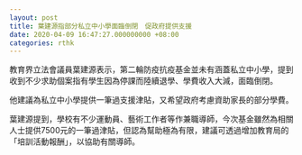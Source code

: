 ```yaml
---
layout: post
title: 葉建源指部分私立中小學面臨倒閉　促政府提供支援
date: 2020-04-09 16:47:27.000000000 +08:00
categories: rthk
---
```


教育界立法會議員葉建源表示，第二輪防疫抗疫基金並未有涵蓋私立中小學，提到收到不少求助個案指有學生因為停課而陸續退學、學費收入大減，面臨倒閉。

他建議為私立中小學提供一筆過支援津貼，又希望政府考慮資助家長的部分學費。

葉建源提到，學校有不少運動員、藝術工作者等作兼職導師，今次基金雖然為相關人士提供7500元的一筆過津貼，但認為幫助極為有限，建議可透過增加教育局的「培訓活動報酬」，以協助有關導師。
